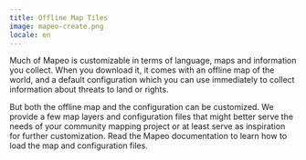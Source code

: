 ```yaml
---
title: Offline Map Tiles
image: mapeo-create.png
locale: en
---
```


Much of Mapeo is customizable in terms of language, maps and information you collect. When you download it, it comes with an offline map of the world, and a default configuration which you can use immediately to collect information about threats to land or rights.

But both the offline map and the configuration can be customized. We provide a few map layers and configuration files that might better serve the needs of your community mapping project or at least serve as inspiration for further customization. Read the <app-button :inline="true" :color="true" localUrl=":8086/all/docs.mapeo.app">Mapeo documentation</app-button> to learn how to load the map and configuration files.

<app-button :color="true" localUrl=":8081/files/mbtiles/mbtiles/" text="Offline Map Tiles"></app-button>
